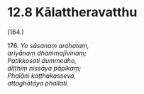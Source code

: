 # 12.8 Kālattheravatthu

(164.)

176\. _Yo sāsanaṃ arahataṃ,_  
_ariyānaṃ dhammajīvinaṃ;_  
_Paṭikkosati dummedho,_  
_diṭṭhiṃ nissāya pāpikaṃ;_  
_Phalāni kaṭṭhakasseva,_  
_attaghātāya phallati._
